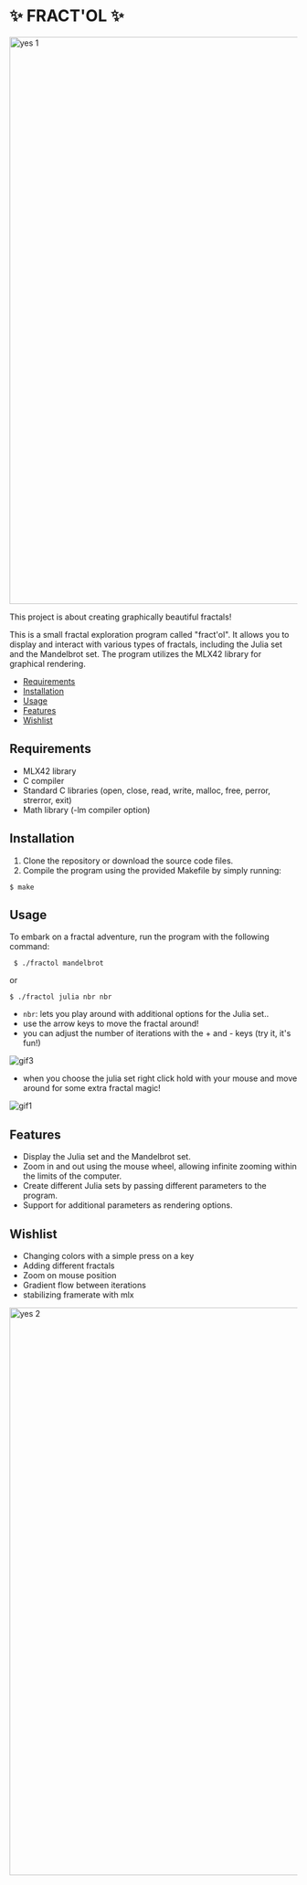 # ✨ FRACT'OL ✨

<img width="993" alt="yes 1" src="https://github.com/DjoykeAbyah/FRACT-OL/assets/115019123/831d13fb-3296-47a2-a5a0-9ad544779bc4">

This project is about creating graphically beautiful fractals!

This is a small fractal exploration program called "fract'ol". It allows you to display and interact with various types of fractals, including the Julia set and the Mandelbrot set. The program utilizes the MLX42 library for graphical rendering.

- [Requirements](#requirements)
- [Installation](#installation)
- [Usage](#usage)
- [Features](#features)
- [Wishlist](#wishlist)

## Requirements
- MLX42 library
- C compiler
- Standard C libraries (open, close, read, write, malloc, free, perror, strerror, exit)
- Math library (-lm compiler option)

## Installation
1. Clone the repository or download the source code files.
2. Compile the program using the provided Makefile by simply running:

```$ make```


## Usage
To embark on a fractal adventure, run the program with the following command:

``` $ ./fractol mandelbrot```

or

```$ ./fractol julia nbr nbr ```

- `nbr`: lets you play around with additional options for the Julia set..
- use the arrow keys to move the fractal around!
- you can adjust the number of iterations with the + and - keys (try it, it's fun!)

![gif3](https://github.com/DjoykeAbyah/FRACT-OL/assets/115019123/8e0f67cc-ba69-47b2-9207-84af18184b1e)

- when you choose the julia set right click hold with your mouse and move around for some extra fractal magic!

![gif1](https://github.com/DjoykeAbyah/FRACT-OL/assets/115019123/93064cba-edc9-4232-b097-57493514862d)



## Features
- Display the Julia set and the Mandelbrot set.
- Zoom in and out using the mouse wheel, allowing infinite zooming within the limits of the computer.
- Create different Julia sets by passing different parameters to the program.
- Support for additional parameters as rendering options.


## Wishlist
- Changing colors with a simple press on a key
- Adding different fractals
- Zoom on mouse position
- Gradient flow between iterations
- stabilizing framerate with mlx

<img width="994" alt="yes 2" src="https://github.com/DjoykeAbyah/FRACT-OL/assets/115019123/d75a881e-a900-414d-b41b-e9b251cd607f">

